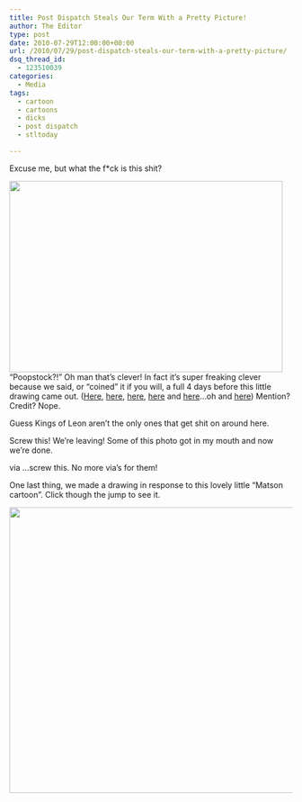 ```yaml
---
title: Post Dispatch Steals Our Term With a Pretty Picture!
author: The Editor
type: post
date: 2010-07-29T12:00:00+00:00
url: /2010/07/29/post-dispatch-steals-our-term-with-a-pretty-picture/
dsq_thread_id:
  - 123510039
categories:
  - Media
tags:
  - cartoon
  - cartoons
  - dicks
  - post dispatch
  - stltoday

---
```

Excuse me, but what the f*ck is this shit?

<p style="text-align: left;">
  <a rel="attachment wp-att-5932" href="http://punchingkitty.com/2010/07/29/post-dispatch-steals-our-term-with-a-pretty-picture/30755847e/"><img class="aligncenter size-full wp-image-5932" title="30755847E" src="http://media.punchingkitty.com/wordpress/2010/07/30755847E.jpg" alt="" width="486" height="340" /></a>&#8220;Poopstock?!&#8221; Oh man that&#8217;s clever! In fact it&#8217;s super freaking clever because we said, or &#8220;coined&#8221; it if you will, a full 4 days before this little drawing came out. (<a href="http://punchingkitty.com/2010/07/24/because-a-bird-shit-on-kings-of-leon-they-shit-on-their-st-louis-fans/" target="_blank">Here</a>, <a href="http://punchingkitty.com/2010/07/24/translating-kings-of-leons-poopstock-memo/" target="_blank">here</a>, <a href="http://punchingkitty.com/2010/07/26/poopstock-coverage-round-up/" target="_blank">here</a>, <a href="http://punchingkitty.com/2010/07/27/the-infamous-kings-of-leon-pigeon-joins-twitter/" target="_blank">here</a> and <a href="http://punchingkitty.com/2010/07/27/video-of-girls-screaming-in-zac-efrons-face-in-st-louis-also-something-about-poopstock/" target="_blank">here</a>&#8230;oh and <a href="http://punchingkitty.com/2010/07/28/kyle-turley-has-the-last-word-on-poopstock/" target="_blank">here</a>) Mention? Credit? Nope.
</p>

<p style="text-align: left;">
  Guess Kings of Leon aren&#8217;t the only ones that get shit on around here.
</p>

<p style="text-align: left;">
  Screw this! We&#8217;re leaving! Some of this photo got in my mouth and now we&#8217;re done.
</p>

<p style="text-align: left;">
  via &#8230;screw this. No more via&#8217;s for them!
</p>

<p style="text-align: left;">
  One last thing, we made a drawing in response to this lovely little &#8220;Matson cartoon&#8221;. Click though the jump to see it.
</p>

<p style="text-align: left;">
  <!--more-->
  
  <a rel="attachment wp-att-5935" href="http://punchingkitty.com/2010/07/29/post-dispatch-steals-our-term-with-a-pretty-picture/matson_response/"><img class="aligncenter size-full wp-image-5935" title="matson_response" src="http://media.punchingkitty.com/wordpress/2010/07/matson_response.jpg" alt="" width="600" height="508" /></a>
</p>